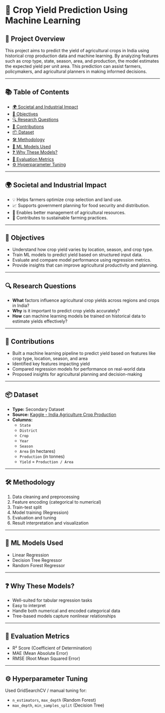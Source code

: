 # 🌾 Crop Yield Prediction Using Machine Learning

## 📘 Project Overview

This project aims to predict the yield of agricultural crops in India using historical crop production data and machine learning. By analyzing features such as crop type, state, season, area, and production, the model estimates the expected yield per unit area. This prediction can assist farmers, policymakers, and agricultural planners in making informed decisions.

---

## 📚 Table of Contents

- [🌍 Societal and Industrial Impact](#-societal-and-industrial-impact)
- [🎯 Objectives](#-objectives)
- [🔍 Research Questions](#-research-questions)
- [🧠 Contributions](#-contributions)
- [📦 Dataset](#-dataset)
- [🛠️ Methodology](#-methodology)
- [🤖 ML Models Used](#-ml-models-used)
- [❓ Why These Models?](#-why-these-models)
- [📏 Evaluation Metrics](#-evaluation-metrics)
- [⚙️ Hyperparameter Tuning](#️-hyperparameter-tuning)

---

## 🌍 Societal and Industrial Impact

- 💡 Helps farmers optimize crop selection and land use.
- 📈 Supports government planning for food security and distribution.
- 🚜 Enables better management of agricultural resources.
- 🌱 Contributes to sustainable farming practices.

---

## 🎯 Objectives

- Understand how crop yield varies by location, season, and crop type.
- Train ML models to predict yield based on structured input data.
- Evaluate and compare model performance using regression metrics.
- Provide insights that can improve agricultural productivity and planning.

---

## 🔍 Research Questions

- **What** factors influence agricultural crop yields across regions and crops in India?
- **Why** is it important to predict crop yields accurately?
- **How** can machine learning models be trained on historical data to estimate yields effectively?

---

## 🧠 Contributions

- Built a machine learning pipeline to predict yield based on features like crop type, location, season, and area
- Identified key features impacting yield
- Compared regression models for performance on real-world data
- Proposed insights for agricultural planning and decision-making

---

## 📦 Dataset

- **Type:** Secondary Dataset  
- **Source:** [Kaggle - India Agriculture Crop Production](https://www.kaggle.com/datasets/pyatakov/india-agriculture-crop-production/data)  
- **Columns:**
  - `State`
  - `District`
  - `Crop`
  - `Year`
  - `Season`
  - `Area` (in hectares)
  - `Production` (in tonnes)
  - `Yield` = `Production / Area`

---

## 🛠️ Methodology

1. Data cleaning and preprocessing
2. Feature encoding (categorical to numerical)
3. Train-test split
4. Model training (Regression)
5. Evaluation and tuning
6. Result interpretation and visualization

---

## 🤖 ML Models Used

- Linear Regression
- Decision Tree Regressor
- Random Forest Regressor

---

## ❓ Why These Models?

- Well-suited for tabular regression tasks
- Easy to interpret
- Handle both numerical and encoded categorical data
- Tree-based models capture nonlinear relationships

---

## 📏 Evaluation Metrics

- R² Score (Coefficient of Determination)
- MAE (Mean Absolute Error)
- RMSE (Root Mean Squared Error)

---

## ⚙️ Hyperparameter Tuning

Used GridSearchCV / manual tuning for:
- `n_estimators`, `max_depth` (Random Forest)
- `max_depth`, `min_samples_split` (Decision Tree)


